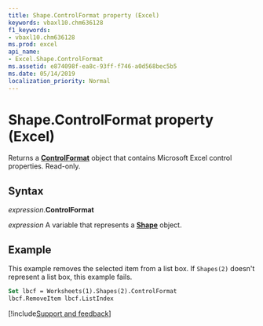 ```yaml
---
title: Shape.ControlFormat property (Excel)
keywords: vbaxl10.chm636128
f1_keywords:
- vbaxl10.chm636128
ms.prod: excel
api_name:
- Excel.Shape.ControlFormat
ms.assetid: e874098f-ea8c-93ff-f746-a0d568bec5b5
ms.date: 05/14/2019
localization_priority: Normal
---
```



# Shape.ControlFormat property (Excel)

Returns a **[ControlFormat](Excel.ControlFormat.md)** object that contains Microsoft Excel control properties. Read-only.


## Syntax

_expression_.**ControlFormat**

_expression_ A variable that represents a **[Shape](Excel.Shape.md)** object.


## Example

This example removes the selected item from a list box. If `Shapes(2)` doesn't represent a list box, this example fails.

```vb
Set lbcf = Worksheets(1).Shapes(2).ControlFormat 
lbcf.RemoveItem lbcf.ListIndex
```



[!include[Support and feedback](~/includes/feedback-boilerplate.md)]